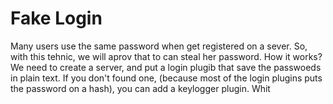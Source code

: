 # Fake Login
Many users use the same password when get registered on a sever.
So, with this tehnic, we will aprov that to can steal her password.
How it works?
We need to create a server, and put a login plugib that save the passwoeds in plain text.
If you don't found one, (because most of the login plugins puts the password on a hash), you can add a keylogger plugin.
Whit 
